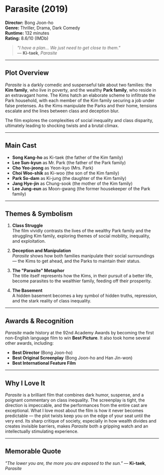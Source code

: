 # Parasite (2019)

**Director:** Bong Joon-ho  
**Genre:** Thriller, Drama, Dark Comedy  
**Runtime:** 132 minutes  
**Rating:** 8.6/10 (IMDb)

> *"I have a plan... We just need to get close to them."*  
> — **Ki-taek**, *Parasite*

---

## Plot Overview

*Parasite* is a darkly comedic and suspenseful tale about two families: the **Kim family**, who live in poverty, and the wealthy **Park family**, who reside in an extravagant home. The Kims hatch an elaborate scheme to infiltrate the Park household, with each member of the Kim family securing a job under false pretenses. As the Kims manipulate the Parks and their home, tensions escalate and the lines between class and deception blur.

The film explores the complexities of social inequality and class disparity, ultimately leading to shocking twists and a brutal climax.

---

## Main Cast

- **Song Kang-ho** as Ki-taek (the father of the Kim family)  
- **Lee Sun-kyun** as Mr. Park (the father of the Park family)  
- **Cho Yeo-jeong** as Yeon-kyo (Mrs. Park)  
- **Choi Woo-shik** as Ki-woo (the son of the Kim family)  
- **Park So-dam** as Ki-jung (the daughter of the Kim family)  
- **Jang Hye-jin** as Chung-sook (the mother of the Kim family)  
- **Lee Jung-eun** as Moon-gwang (the former housekeeper of the Park family)

---

## Themes & Symbolism

1. **Class Struggle**  
   The film vividly contrasts the lives of the wealthy Park family and the struggling Kim family, exploring themes of social mobility, inequality, and exploitation.

2. **Deception and Manipulation**  
   *Parasite* shows how both families manipulate their social surroundings — the Kims to get ahead, and the Parks to maintain their status.

3. **The "Parasite" Metaphor**  
   The title itself represents how the Kims, in their pursuit of a better life, become parasites to the wealthier family, feeding off their prosperity.

4. **The Basement**  
   A hidden basement becomes a key symbol of hidden truths, repression, and the stark reality of class inequality.

---

## Awards & Recognition

*Parasite* made history at the 92nd Academy Awards by becoming the first non-English language film to win **Best Picture**. It also took home several other awards, including:

- **Best Director** (Bong Joon-ho)
- **Best Original Screenplay** (Bong Joon-ho and Han Jin-won)
- **Best International Feature Film**

---

## Why I Love It

*Parasite* is a brilliant film that combines dark humor, suspense, and a poignant commentary on class inequality. The screenplay is tight, the direction is impeccable, and the performances from the entire cast are exceptional. What I love most about the film is how it never becomes predictable — the plot twists keep you on the edge of your seat until the very end. Its sharp critique of society, especially in how wealth divides and creates invisible barriers, makes *Parasite* both a gripping watch and an intellectually stimulating experience.

---

## Memorable Quote

*"The lower you are, the more you are exposed to the sun."*
— **Ki-taek**, *Parasite*


